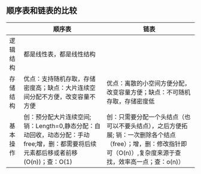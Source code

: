 ## 顺序表和链表的比较
|          | 顺序表                                                                                                                              | 链表                                                                                                                                                            |
| -------- | ----------------------------------------------------------------------------------------------------------------------------------- | --------------------------------------------------------------------------------------------------------------------------------------------------------------- |
| 逻辑结构 | 都是线性表，都是线性结构                                                                                                            |
| 存储结构 | 优点：支持随机存取，存储密度高；缺点：大片连续空间分配不方便，改变容量不方便                                                        | 优点：离散的小空间方便分配，改变容量方便；缺点：不可随机存取，存储密度低                                                                                        |
| 基本操作 | 创：预分配大片连续空间; 销：Length=0,静态分配：自动回收，动态分配：手动free;增，删：都需要将后续元素都后移或者前移 (O(n))；查：O(1) | 创：只需要分配一个头结点（也可以不要头结点），之后方便拓展; 销：一次删除各个结点（free）；增，删：修改指针即可（O(n)）,复杂度来源于查找，效率高一点；查：o(n)） |
